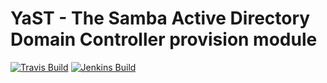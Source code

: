 # YaST - The Samba Active Directory Domain Controller provision module #

[![Travis Build](https://travis-ci.org/yast/yast-samba-provision.svg?branch=master)](https://travis-ci.org/yast/yast-samba-provision)
[![Jenkins Build](http://img.shields.io/jenkins/s/https/ci.opensuse.org/yast-yast-samba-provision-master.svg)](https://ci.opensuse.org/view/Yast/job/yast-yast-samba-provision-master/)

